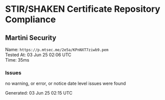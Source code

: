 # STIR/SHAKEN Certificate Repository Compliance

## Martini Security

Name: `https://p.mtsec.me/2e5a/KPnNXT7ziwb9.pem`\
Tested At: 03 Jun 25 02:06 UTC\
Time: 35ms

### Issues

no warning, or error, or notice date level issues were found

Generated: 03 Jun 25 02:15 UTC
